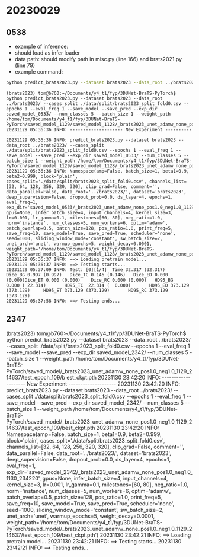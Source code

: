 # 20230029
## 0538
- example of inference: 
- should load as infer loader
- data path: should modify path in misc.py (line 166) and brats2021.py (line 79)
- example command:
```bash
python predict_brats2023.py --dataset brats2023 --data_root ../brats2023/ --cases_split ./data/split/brats2023_split_fold0.csv --epochs 1 --eval_freq 1 --save_model --save_pred --exp_dir saved_model_0533/ --num_classes 5 --batch_size 1 --weight_path /home/tom/Documents/y4_t1/fyp/3DUNet-BraTS-PyTorch/saved_model_1129/saved_model_1128/_brats2023_unet_adamw_none_pos1.0_neg1.0_1128_211139/test_epoch_19/best_ckpt.pth
```
```
(brats2023) tom@b760:~/Documents/y4_t1/fyp/3DUNet-BraTS-PyTorch$ python predict_brats2023.py --dataset brats2023 --data_root ../brats2023/ --cases_split ./data/split/brats2023_split_fold0.csv --epochs 1 --eval_freq 1 --save_model --save_pred --exp_dir saved_model_0533/ --num_classes 5 --batch_size 1 --weight_path /home/tom/Documents/y4_t1/fyp/3DUNet-BraTS-PyTorch/saved_model_1129/saved_model_1128/_brats2023_unet_adamw_none_pos1.0_neg1.0_1128_211139/test_epoch_19/best_ckpt.pth
20231129 05:36:36 INFO: -------------------- New Experiment --------------------
20231129 05:36:36 INFO: predict_brats2023.py --dataset brats2023 --data_root ../brats2023/ --cases_split ./data/split/brats2023_split_fold0.csv --epochs 1 --eval_freq 1 --save_model --save_pred --exp_dir saved_model_0533/ --num_classes 5 --batch_size 1 --weight_path /home/tom/Documents/y4_t1/fyp/3DUNet-BraTS-PyTorch/saved_model_1129/saved_model_1128/_brats2023_unet_adamw_none_pos1.0_neg1.0_1128_211139/test_epoch_19/best_ckpt.pth
20231129 05:36:36 INFO: Namespace(amp=False, batch_size=1, beta1=0.9, beta2=0.999, block='plain', cases_split='./data/split/brats2023_split_fold0.csv', channels_list=[32, 64, 128, 256, 320, 320], clip_grad=False, comment='', data_parallel=False, data_root='../brats2023/', dataset='brats2023', deep_supervision=False, dropout_prob=0.0, ds_layer=4, epochs=1, eval_freq=1, exp_dir='saved_model_0533/_brats2023_unet_adamw_none_pos1.0_neg1.0_1129_053636', gpus=None, infer_batch_size=4, input_channels=4, kernel_size=3, lr=0.001, lr_gamma=0.1, milestones=[60, 80], neg_ratio=1.0, norm='instance', num_classes=5, num_workers=6, optim='adamw', patch_overlap=0.5, patch_size=128, pos_ratio=1.0, print_freq=5, save_freq=10, save_model=True, save_pred=True, scheduler='none', seed=1000, sliding_window_mode='constant', sw_batch_size=2, unet_arch='unet', warmup_epochs=5, weight_decay=0.0001, weight_path='/home/tom/Documents/y4_t1/fyp/3DUNet-BraTS-PyTorch/saved_model_1129/saved_model_1128/_brats2023_unet_adamw_none_pos1.0_neg1.0_1128_211139/test_epoch_19/best_ckpt.pth')
20231129 05:36:37 INFO: ==> Loading pretrain model...
20231129 05:36:37 INFO: ==> Testing starts...
20231129 05:37:09 INFO: Test: [0][1/4]  Time 32.317 (32.317)    Dice_BG 0.997 (0.997)   Dice_TC 0.146 (0.146)   Dice_ED 0.000 (0.000)Dice_ET 0.000 (0.000)    Dice_RC 0.000 (0.000)   HD95_BG   0.000 ( 22.314)       HD95_TC  22.314 (  0.000)       HD95_ED 373.129 (373.129)     HD95_ET 373.129 (373.129)       HD95_RC 373.129 (373.129)
20231129 05:37:58 INFO: ==> Testing ends...
```

## 2347
(brats2023) tom@b760:~/Documents/y4_t1/fyp/3DUNet-BraTS-PyTorch$ python predict_brats2023.py --dataset brats2023 --data_root ../brats2023/ --cases_split ./data/split/brats2023_split_fold0.csv --epochs 1 --eval_freq 1 --save_model --save_pred --exp_dir saved_model_2342/ --num_classes 5 --batch_size
 1 --weight_path /home/tom/Documents/y4_t1/fyp/3DUNet-BraTS-PyTorch/saved_model/_brats2023_unet_adamw_none_pos1.0_neg1.0_1129_214637/test_epoch_109/b
est_ckpt.pth
20231130 23:42:20 INFO: -------------------- New Experiment --------------------
20231130 23:42:20 INFO: predict_brats2023.py --dataset brats2023 --data_root ../brats2023/ --cases_split ./data/split/brats2023_split_fold0.csv --epochs 1 --eval_freq 1 --save_model --save_pred --exp_dir saved_model_2342/ --num_classes 5 --batch_size 1 --weight_path /home/tom/Documents/y4_t1/fyp/3DUNet-BraTS-PyTorch/saved_model/_brats2023_unet_adamw_none_pos1.0_neg1.0_1129_214637/test_epoch_109/best_ckpt.pth
20231130 23:42:20 INFO: Namespace(amp=False, batch_size=1, beta1=0.9, beta2=0.999, block='plain', cases_split='./data/split/brats2023_split_fold0.csv', channels_list=[32, 64, 128, 256, 320, 320], clip_grad=False, comment='', data_parallel=False, data_root='../brats2023/', dataset='brats2023', deep_supervision=False, dropout_prob=0.0, ds_layer=4, epochs=1, eval_freq=1, exp_dir='saved_model_2342/_brats2023_unet_adamw_none_pos1.0_neg1.0_1130_234220', gpus=None, infer_batch_size=4, input_channels=4, kernel_size=3, lr=0.001, lr_gamma=0.1, milestones=[60, 80], neg_ratio=1.0, norm='instance', num_classes=5, num_workers=6, optim='adamw', patch_overlap=0.5, patch_size=128, pos_ratio=1.0, print_freq=5, save_freq=10, save_model=True, save_pred=True, scheduler='none', seed=1000, sliding_window_mode='constant', sw_batch_size=2, unet_arch='unet', warmup_epochs=5, weight_decay=0.0001, weight_path='/home/tom/Documents/y4_t1/fyp/3DUNet-BraTS-PyTorch/saved_model/_brats2023_unet_adamw_none_pos1.0_neg1.0_1129_214637/test_epoch_109/best_ckpt.pth')
20231130 23:42:21 INFO: ==> Loading pretrain model...
20231130 23:42:21 INFO: ==> Testing starts...
20231130 23:42:21 INFO: ==> Testing ends...